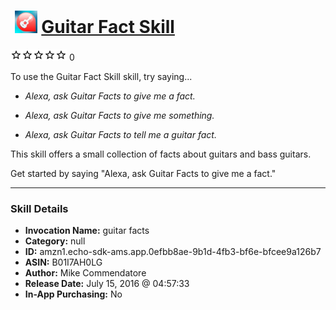 # &nbsp;<img src="skill_icon" alt="Guitar Fact Skill icon" width="36"> [Guitar Fact Skill](http://alexa.amazon.com/#skills/amzn1.echo-sdk-ams.app.0efbb8ae-9b1d-4fb3-bf6e-bfcee9a126b7)
![0 stars](../../images/ic_star_border_black_18dp_1x.png)![0 stars](../../images/ic_star_border_black_18dp_1x.png)![0 stars](../../images/ic_star_border_black_18dp_1x.png)![0 stars](../../images/ic_star_border_black_18dp_1x.png)![0 stars](../../images/ic_star_border_black_18dp_1x.png) 0

To use the Guitar Fact Skill skill, try saying...

* *Alexa, ask Guitar Facts to give me a fact.*

* *Alexa, ask Guitar Facts to give me something.*

* *Alexa, ask Guitar Facts to tell me a guitar fact.*

This skill offers a small collection of facts about guitars and bass guitars.

Get started by saying "Alexa, ask Guitar Facts to give me a fact."

***

### Skill Details

* **Invocation Name:** guitar facts
* **Category:** null
* **ID:** amzn1.echo-sdk-ams.app.0efbb8ae-9b1d-4fb3-bf6e-bfcee9a126b7
* **ASIN:** B01I7AH0LG
* **Author:** Mike Commendatore
* **Release Date:** July 15, 2016 @ 04:57:33
* **In-App Purchasing:** No
